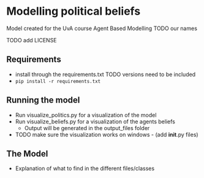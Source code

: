 # Modelling political beliefs
Model created for the UvA course Agent Based Modelling
TODO our names

TODO add LICENSE

## Requirements
- install through the requirements.txt  TODO versions need to be included
- `pip install -r requirements.txt`

## Running the model
- Run visualize_politics.py for a visualization of the model
- Run visualize_beliefs.py for a visualization of the agents beliefs
    - Output will be generated in the output_files folder
- TODO make sure the visualization works on windows - (add __init__.py files)

## The Model
- Explanation of what to find in the different files/classes